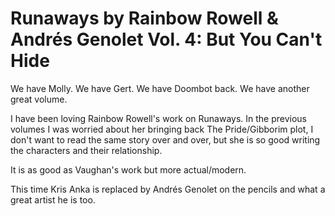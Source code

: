 # Runaways by Rainbow Rowell & Andrés Genolet Vol. 4: But You Can't Hide

We have Molly. We have Gert. We have Doombot back. We have another great volume.

I have been loving Rainbow Rowell's work on Runaways. In the previous volumes I was worried about her bringing back The Pride/Gibborim plot, I don't want to read the same story over and over, but she is so good writing the characters and their relationship.

It is as good as Vaughan's work but more actual/modern.

This time Kris Anka is replaced by Andrés Genolet on the pencils and what a great artist he is too.
